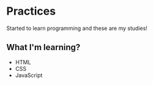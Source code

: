 # Practices

Started to learn programming and these are my studies!

## What I'm learning?
* HTML
* CSS
* JavaScript
